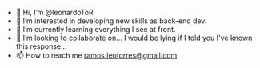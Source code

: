- 👋 Hi, I’m @leonardoToR
- 👀 I’m interested in developing new skills as back-end dev.
- 🌱 I’m currently learning everything I see at front. 
- 💞️ I’m looking to collaborate on... I would be lying if I told  you I've known this response...
- 📫 How to reach me ramos.leotorres@gmail.com

<!---
leonardoToR/leonardoToR is a ✨ special ✨ repository because its `README.md` (this file) appears on your GitHub profile.
You can click the Preview link to take a look at your changes.
--->
